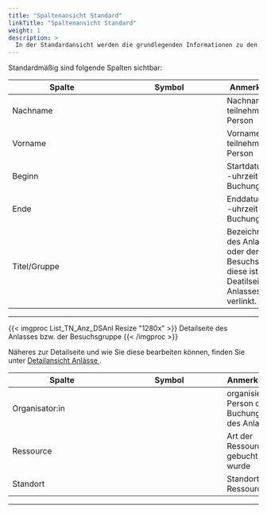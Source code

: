 ```yaml
---
title: "Spaltenansicht Standard"
linkTitle: "Spaltenansicht Standard"
weight: 1
description: >
  In der Standardansicht werden die grundlegenden Informationen zu den Teilnehmenden aufgelistet.
---
```

Standardmäßig sind folgende Spalten sichtbar:

|<div style="width:200px">Spalte</div>|<div style="width:200px">Symbol</div>|Anmerkungen|
|---|---|---|
|Nachname||Nachname der teilnehmenden Person|
|Vorname||Vorname der teilnehmenden Person|
|Beginn||Startdatum und -uhrzeit der Buchung|
|Ende||Enddatum und -uhrzeit der Buchung|
|Titel/Gruppe||Bezeichnung des Anlasses oder der Besuchsgruppe, diese ist mit der Deatilseite des Anlasses verlinkt.|
---

{{< imgproc List_TN_Anz_DSAnl Resize "1280x" >}}
Detailseite des Anlasses bzw. der Besuchsgruppe
{{< /imgproc >}}

Näheres zur Detailseite und wie Sie diese bearbeiten können, finden Sie unter <a href="/listen/2_anlässe-suchen/3_anzeigenbereich/3_detailansicht-anlässe/">Detailansicht Anlässe </a>.

|<div style="width:200px">Spalte</div>|<div style="width:200px">Symbol</div>|Anmerkungen|
|---|---|---|
|Organisator:in||organisierende Person der Buchung oder des Anlasses|
|Ressource||Art der Ressource, die gebucht wurde|
|Standort||Standort der Ressource|
---